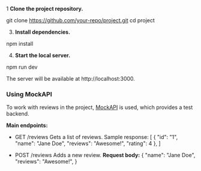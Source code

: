 1 **Clone the project repository.**

git clone https://github.com/your-repo/project.git
cd project

3. **Install dependencies.**

npm install

4. **Start the local server.**

npm run dev

The server will be available at http://localhost:3000.
### Using MockAPI

To work with reviews in the project, [MockAPI](https://mockapi.io/) is used, which provides a test backend.

**Main endpoints:**

- GET /reviews
Gets a list of reviews.
Sample response:
      [
        {
          "id": "1",
          "name": "Jane Doe",
          "reviews": "Awesome!",
          "rating": 4
        },
      ]

- POST /reviews
Adds a new review.
**Request body:**
{
"name": "Jane Doe",
"reviews": "Awesome!",
}
